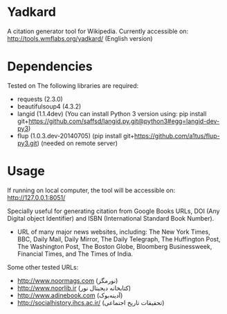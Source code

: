 Yadkard
=======
A citation generator tool for Wikipedia. Currently accessible on:
http://tools.wmflabs.org/yadkard/ (English version)

Dependencies
============
Tested on 
The following libraries are required:
* requests (2.3.0)
* beautifulsoup4 (4.3.2)
* langid (1.1.4dev) (You can install Python 3 version using: pip install git+https://github.com/saffsd/langid.py.git@python3#egg=langid-dev-py3)
* flup (1.0.3.dev-20140705) (pip install git+https://github.com/a1tus/flup-py3.git) (needed on remote server)

Usage
=====
If running on local computer, the tool will be accessible on:
http://127.0.0.1:8051/

Specially useful for generating citation from Google Books URLs, DOI (Any Digital object Identifier) and ISBN (International Standard Book Number).

+ URL of many major news websites, including:
The New York Times, BBC, Daily Mail, Daily Mirror, The Daily Telegraph, The Huffington Post, The Washington Post, The Boston Globe, Bloomberg Businessweek, Financial Times, and The Times of India.

Some other tested URLs:
* http://www.noormags.com (نورمگز)
* http://www.noorlib.ir (کتابخانه دیجیتال نور)
* http://www.adinebook.com (آدینه‌بوک)
* http://socialhistory.ihcs.ac.ir/ (تحقیقات تاریخ اجتماعی)

